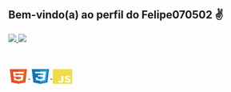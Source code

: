 ## Bem-vindo(a) ao perfil do Felipe070502 ✌️

 <div>
   <a href="https://github.com/Felipe070502">
   <img height="180em" src="https://github-readme-stats.vercel.app/api?username=Felipe070502&show_icons=true&theme=tokyonight&include_all_commits=true&count_private=true"/>
   <img height="180em" src="https://github-readme-stats.vercel.app/api/top-langs/?username=Felipe070502&layout=compact&langs_count=6&theme=cobalt"/>
</div>
    
   <br>
   <br>
<div style="display: inline_block"><br>
  <img align="center" alt="HTML" height="30" width="40" src="https://raw.githubusercontent.com/devicons/devicon/master/icons/html5/html5-original.svg">
 <img align="center" alt="CSS" height="30" width="40" src="https://raw.githubusercontent.com/devicons/devicon/master/icons/css3/css3-original.svg">
  <img align="center" alt="Js" height="30" width="40" src="https://raw.githubusercontent.com/devicons/devicon/master/icons/javascript/javascript-plain.svg">
</div>
 
